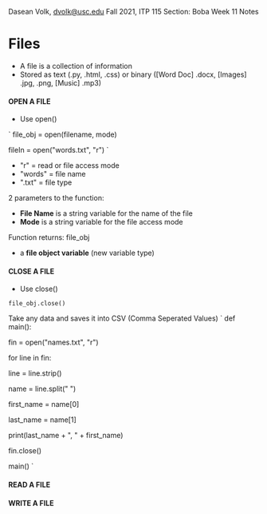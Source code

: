 Dasean Volk, dvolk@usc.edu
Fall 2021, ITP 115
Section: Boba
Week 11 Notes

# Files

* A file is a collection of information
* Stored as text (.py, .html, .css) or binary ([Word Doc] .docx, [Images] .jpg, .png, [Music] .mp3)

#### OPEN A FILE
* Use open()

`
file_obj = open(filename, mode)

fileIn = open("words.txt", "r")
`
* "r" = read or file access mode
* "words" = file name
* ".txt" = file type

 2 parameters to the function:
* **File Name** is a string variable for the name of the file
* **Mode** is a string variable for the file access mode

Function returns: file_obj
* a **file object variable** (new variable type)

#### **CLOSE** A FILE
* Use close()

`
file_obj.close()
`

Take any data and saves it into CSV (Comma Seperated Values)
`
def main():

fin = open("names.txt", "r")

for line in fin:

line = line.strip()

name = line.split(" ")

first_name = name[0]

last_name = name[1]

print(last_name + ", " + first_name)

fin.close()

main()
`

#### **READ** A FILE


#### **WRITE** A FILE

